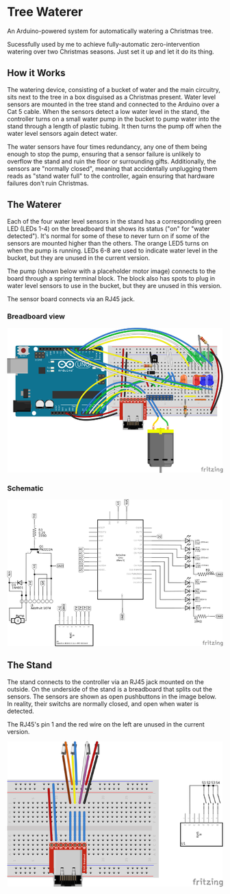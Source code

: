 # Tree Waterer

An Arduino-powered system for automatically watering a Christmas tree.

Sucessfully used by me to achieve fully-automatic zero-intervention watering over two Christmas seasons. Just set it up and let it do its thing.

## How it Works

The watering device, consisting of a bucket of water and the main circuitry, sits next to the tree in a box disguised as a Christmas present. Water level sensors are mounted in the tree stand and connected to the Arduino over a Cat 5 cable. When the sensors detect a low water level in the stand, the controller turns on a small water pump in the bucket to pump water into the stand through a length of plastic tubing. It then turns the pump off when the water level sensors again detect water.

The water sensors have four times redundancy, any one of them being enough to stop the pump, ensuring that a sensor failure is unlikely to overflow the stand and ruin the floor or surrounding gifts. Additionally, the sensors are "normally closed", meaning that accidentally unplugging them reads as "stand water full" to the controller, again ensuring that hardware failures don't ruin Christmas.

## The Waterer

Each of the four water level sensors in the stand has a corresponding green LED (LEDs 1-4) on the breadboard that shows its status ("on" for "water detected"). It's normal for some of these to never turn on if some of the sensors are mounted higher than the others. The orange LED5 turns on when the pump is running. LEDs 6-8 are used to indicate water level in the bucket, but they are unused in the current version.

The pump (shown below with a placeholder motor image) connects to the board through a spring terminal block. The block also has spots to plug in water level sensors to use in the bucket, but they are unused in this version.

The sensor board connects via an RJ45 jack.

### Breadboard view

![waterer breadboard view](img/waterer_breadboard.png)

### Schematic

![waterer schematic](img/waterer_schematic.png)

## The Stand

The stand connects to the controller via an RJ45 jack mounted on the outside. On the underside of the stand is a breadboard that splits out the sensors. The sensors are shown as open pushbuttons in the image below. In reality, their switchs are normally closed, and open when water is detected.

The RJ45's pin 1 and the red wire on the left are unused in the current version.

![stand electronics](img/stand_electronics.png)

